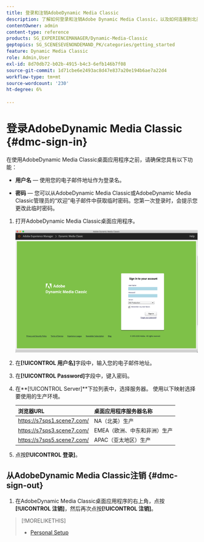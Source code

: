 ```yaml
---
title: 登录和注销AdobeDynamic Media Classic
description: 了解如何登录和注销Adobe Dynamic Media Classic，以及如何连接到北美(NA)或欧洲、中东、非洲(EMEA)或亚太(APAC)的生产环境服务器。
contentOwner: admin
content-type: reference
products: SG_EXPERIENCEMANAGER/Dynamic-Media-Classic
geptopics: SG_SCENESEVENONDEMAND_PK/categories/getting_started
feature: Dynamic Media Classic
role: Admin,User
exl-id: 8d70db72-b02b-4915-b4c3-6efb146b7f08
source-git-commit: 1d71cbe6e2493ac8d47e837a20e194b6ae7a22d4
workflow-type: tm+mt
source-wordcount: '230'
ht-degree: 6%

---
```


<!-- UPDATE THIS TOPIC AFTER DECEMBER 31, 2020!!!!! -->

# 登录AdobeDynamic Media Classic {#dmc-sign-in}

在使用AdobeDynamic Media Classic桌面应用程序之前，请确保您具有以下功能：

* **用户名**  — 使用您的电子邮件地址作为登录名。

* **密码**  — 您可以从AdobeDynamic Media Classic或AdobeDynamic Media Classic管理员的“欢迎”电子邮件中获取临时密码。您第一次登录时，会提示您更改此临时密码。

1. 打开AdobeDynamic Media Classic桌面应用程序。

   ![AdobeDynamic Media Classic登录](/help/assets/dmclassic-login1.png)

1. 在&#x200B;**[!UICONTROL 用户名]**&#x200B;字段中，输入您的电子邮件地址。
1. 在&#x200B;**[!UICONTROL Password]**&#x200B;字段中，键入密码。
1. 在&#x200B;**[!UICONTROL Server]**下拉列表中，选择服务器。
使用以下映射选择要使用的生产环境。

   | 浏览器URL | 桌面应用程序服务器名称 |
   |---|---|
   | https://s7sps1.scene7.com/ | NA（北美）生产 |
   | https://s7sps3.scene7.com/ | EMEA（欧洲、中东和非洲）生产 |
   | https://s7sps5.scene7.com/ | APAC（亚太地区）生产 |

1. 点按&#x200B;**[!UICONTROL 登录]**。

## 从AdobeDynamic Media Classic注销 {#dmc-sign-out}

1. 在AdobeDynamic Media Classic桌面应用程序的右上角，点按&#x200B;**[!UICONTROL 注销]**，然后再次点按&#x200B;**[!UICONTROL 注销]**。

>[!MORELIKETHIS]
>
>* [Personal Setup](personal-setup.md#personal_setup)


